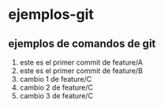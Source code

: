 # ejemplos-git
## ejemplos de comandos de git
1. este es el primer commit de feature/A
2. este es el primer commit de feature/B
3. cambio 1 de feature/C
4. cambio 2 de feature/C
5. cambio 3 de feature/C

